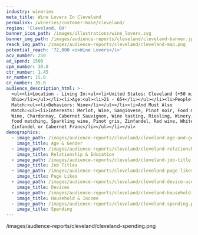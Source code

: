 ```yaml
---
industry: wineries
meta_title: Wine Lovers In Cleveland
permalink: /wineries/customer-base/cleveland/
region: 'Cleveland, OH'
banner_icon_path: /images/illustrations/wine_lovers.svg
banner_img_path: /images/audience-reports/cleveland/cleveland-banner.jpg
reach_img_path: /images/audience-reports/cleveland/cleveland-map.png
potential_reach: '72,000 <i>Wine Lovers</i>'
acv_number: 250
ad_spend: 1500
cpm_number: 30.0
ctr_number: 1.45
sr_number: 15.0
cr_number: 35.0
audience_description_html: >-
  <ul><li>Location - Living In:<ul><li>United States: Cleveland (+50 mi)
  Ohio</li></ul></li><li>Age:<ul><li>21 - 65+</li></ul></li><li>People Who
  Match:<ul><li>Behaviors: Wine</li></ul></li><li>And Must Also
  Match:<ul><li>Interests: Merlot, Wine, Sangiovese, Pinot noir, Food &amp;
  Wine, Chardonnay, Cabernet Sauvignon, Wine tasting, Riesling, Winery, Wine and
  food matching, Sparkling wine, Pinot gris, Zinfandel, Red wine, White
  Zinfandel or Cabernet Franc</li></ul></li></ul>
demographics:
  - image_path: /images/audience-reports/cleveland/cleveland-age-and-gender.png
    image_title: Age & Gender
  - image_path: /images/audience-reports/cleveland/cleveland-relationship-education.png
    image_title: Relationship & Education
  - image_path: /images/audience-reports/cleveland/cleveland-job-title.png
    image_title: Job Titles
  - image_path: /images/audience-reports/cleveland/cleveland-page-likes.png
    image_title: Page Likes
  - image_path: /images/audience-reports/cleveland/cleveland-device-users.png
    image_title: Devices
  - image_path: /images/audience-reports/cleveland/cleveland-household-income.png
    image_title: Household & Income
  - image_path: /images/audience-reports/cleveland/cleveland-spending.png
    image_title: Spending
---
```



/images/audience-reports/cleveland/cleveland-spending.png